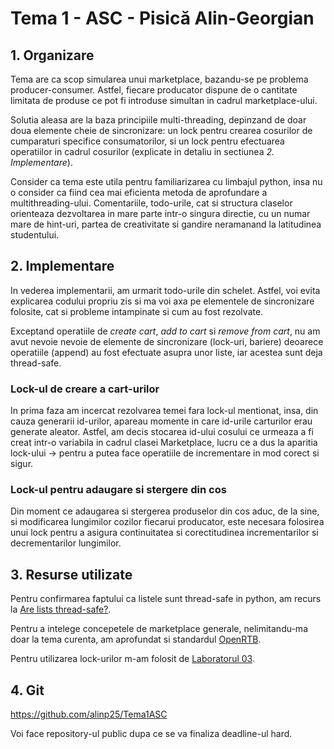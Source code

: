 # Tema 1 - ASC - Pisică Alin-Georgian

## 1. Organizare

Tema are ca scop simularea unui marketplace, bazandu-se pe problema
producer-consumer. Astfel, fiecare producator dispune de o cantitate
limitata de produse ce pot fi introduse simultan in cadrul 
marketplace-ului.

Solutia aleasa are la baza principiile multi-threading, depinzand de 
doar doua elemente cheie de sincronizare: un lock pentru crearea 
cosurilor de cumparaturi specifice consumatorilor, si un lock pentru
efectuarea operatiilor in cadrul cosurilor (explicate in detaliu in 
sectiunea _2. Implementare_).

Consider ca tema este utila pentru familiarizarea cu limbajul python,
insa nu o consider ca fiind cea mai eficienta metoda de aprofundare a 
multithreading-ului. Comentariile, todo-urile, cat si structura claselor
orienteaza dezvoltarea in mare parte intr-o singura directie, cu un numar
mare de hint-uri, partea de creativitate si gandire neramanand la 
latitudinea studentului.

## 2. Implementare

In vederea implementarii, am urmarit todo-urile din schelet. Astfel, voi
evita explicarea codului propriu zis si ma voi axa pe elementele de 
sincronizare folosite, cat si probleme intampinate si cum au fost
rezolvate.

Exceptand operatiile de _create cart_, _add to cart_ si _remove from
cart_, nu am avut nevoie nevoie de elemente de sincronizare (lock-uri,
bariere) deoarece operatiile (append) au fost efectuate asupra unor liste,
iar acestea sunt deja thread-safe.

### Lock-ul de creare a cart-urilor

In prima faza am incercat rezolvarea temei fara lock-ul mentionat, insa,
din cauza generarii id-urilor, apareau momente in care id-urile carturilor
erau generate aleator. Astfel, am decis stocarea id-ului cosului ce urmeaza
a fi creat intr-o variabila in cadrul clasei Marketplace, lucru ce a dus
la aparitia lock-ului -> pentru a putea face operatiile de incrementare
in mod corect si sigur.

### Lock-ul pentru adaugare si stergere din cos

Din moment ce adaugarea si stergerea produselor din cos aduc, de la sine,
si modificarea lungimilor cozilor fiecarui producator, este necesara
folosirea unui lock pentru a asigura continuitatea si corectitudinea
incrementarilor si decrementarilor lungimilor.

## 3. Resurse utilizate

Pentru confirmarea faptului ca listele sunt thread-safe in python, am
recurs la [Are lists thread-safe?](https://stackoverflow.com/questions/6319207/are-lists-thread-safe).

Pentru a intelege concepetele de marketplace generale, nelimitandu-ma
doar la tema curenta, am aprofundat si standardul [OpenRTB](https://www.iab.com/guidelines/openrtb/).

Pentru utilizarea lock-urilor m-am folosit de [Laboratorul 03](https://ocw.cs.pub.ro/courses/asc/laboratoare/03).

## 4. Git

https://github.com/alinp25/Tema1ASC

Voi face repository-ul public dupa ce se va finaliza deadline-ul hard.